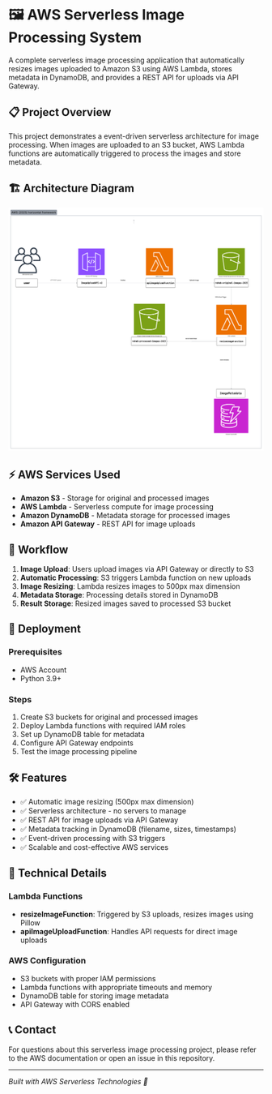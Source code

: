 # 🖼️ AWS Serverless Image Processing System

A complete serverless image processing application that automatically resizes images uploaded to Amazon S3 using AWS Lambda, stores metadata in DynamoDB, and provides a REST API for uploads via API Gateway.

## 📋 Project Overview

This project demonstrates a event-driven serverless architecture for image processing. When images are uploaded to an S3 bucket, AWS Lambda functions are automatically triggered to process the images and store metadata.

## 🏗️ Architecture Diagram

![Architecture Diagram](/architecture-diagram.png)

## ⚡ AWS Services Used

- **Amazon S3** - Storage for original and processed images
- **AWS Lambda** - Serverless compute for image processing
- **Amazon DynamoDB** - Metadata storage for processed images
- **Amazon API Gateway** - REST API for image uploads

## 🔄 Workflow

1. **Image Upload**: Users upload images via API Gateway or directly to S3
2. **Automatic Processing**: S3 triggers Lambda function on new uploads
3. **Image Resizing**: Lambda resizes images to 500px max dimension
4. **Metadata Storage**: Processing details stored in DynamoDB
5. **Result Storage**: Resized images saved to processed S3 bucket

## 🚀 Deployment

### Prerequisites
- AWS Account
- Python 3.9+

### Steps
1. Create S3 buckets for original and processed images
2. Deploy Lambda functions with required IAM roles
3. Set up DynamoDB table for metadata
4. Configure API Gateway endpoints
5. Test the image processing pipeline

## 🛠️ Features

- ✅ Automatic image resizing (500px max dimension)
- ✅ Serverless architecture - no servers to manage
- ✅ REST API for image uploads via API Gateway
- ✅ Metadata tracking in DynamoDB (filename, sizes, timestamps)
- ✅ Event-driven processing with S3 triggers
- ✅ Scalable and cost-effective AWS services

## 🔧 Technical Details

### Lambda Functions
- **resizeImageFunction**: Triggered by S3 uploads, resizes images using Pillow
- **apiImageUploadFunction**: Handles API requests for direct image uploads

### AWS Configuration
- S3 buckets with proper IAM permissions
- Lambda functions with appropriate timeouts and memory
- DynamoDB table for storing image metadata
- API Gateway with CORS enabled

## 📞 Contact

For questions about this serverless image processing project, please refer to the AWS documentation or open an issue in this repository.

---

*Built with AWS Serverless Technologies 🚀*
